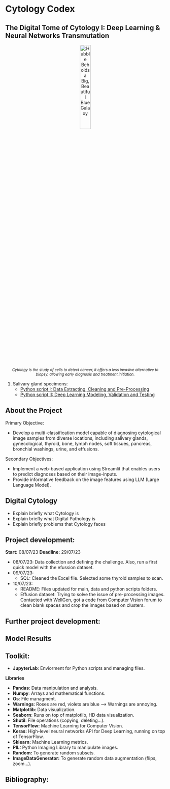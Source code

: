 # Cytology Codex
## The Digital Tome of Cytology I: Deep Learning & Neural Networks Transmutation

<p align="center">
  <img src="https://imgtr.ee/images/2023/07/14/b3e0e59628c13d5244260663df610a98.png" width="26%" alt="Hubble Beholds a Big, Beautiful Blue Galaxy">
  <br>
  <small><em>Cytology is the study of cells to detect cancer, it offers a less invasive alternative to biopsy, allowing early diagnosis and treatment initiation.</em></small>
</p>

<ol>
  <li>Salivary gland specimens:
    <ul>
      <li><a href="https://github.com/isi-mube/cytology-codex/blob/main/02_py_scripts/01_salivary_gland/01_data_wrangling.ipynb">Python script I: Data Extracting, Cleaning and Pre-Processing</a></li>
      <li><a href="https://github.com/isi-mube/cytology-codex/blob/main/02_py_scripts/01_salivary_gland/01_data_wrangling.ipynb">Python script II: Deep Learning Modeling, Validation and Testing</a></li>
    </ul>
  </li>
</ol>

## About the Project
Primary Objective:
<ul>
  <li>Develop a multi-classification model capable of diagnosing cytological image samples from diverse locations, including salivary glands, gynecological, thyroid, bone, lymph nodes, soft tissues, pancreas, bronchial washings, urine, and effusions.</li>
</ul>

Secondary Objectives:
<ul>
  <li>Implement a web-based application using Streamlit that enables users to predict diagnoses based on their image-inputs.</li>
  <li>Provide informative feedback on the image features using LLM (Large Language Model).</li>
</ul>

## Digital Cytology
* Explain briefly what Cytology is
* Explain briefly what Digital Pathology is
* Explain briefly problems that Cytology faces

## Project development:
**Start:** 08/07/23
**Deadline:** 29/07/23
* 08/07/23: Data collection and defining the challenge. Also, run a first quick model with the efussion dataset.
* 09/07/23:
  * SQL: Cleaned the Excel file. Selected some thyroid samples to scan.
* 10/07/23:
  * README: Files updated for main, data and python scripts folders.
  * Effusion dataset: Trying to solve the issue of pre-processing images. Contacted with WellGen, got a code from Computer Vision forum to clean blank spaces and crop the images based on clusters.


 
## Further project development:

## Model Results

## Toolkit:

* **JupyterLab**: Enviorment for Python scripts and managing files.

**Libraries**

* **Pandas**: Data manipulation and analysis.
* **Numpy**: Arrays and mathematical functions.
* **Os**: File managment.
* **Warnings**: Roses are red, violets are blue --> Warnings are annoying.
* **Matplotlib**: Data visualization.
* **Seaborn**: Runs on top of matplotlib, HD data visualization.
* **Shutil**: File operations (copying, deleting...).
* **TensorFlow:** Machine Learning for Computer Vision.
* **Keras:** High-level neural networks API for Deep Learning, running on top of TensorFlow.
* **Sklearn:** Machine Learning metrics.
* **PIL:** Python Imaging Library to manipulate images.
* **Random:** To generate random subsets.
* **ImageDataGenerator:** To generate random data augmentation (flips, zoom...).

## Bibliography:

